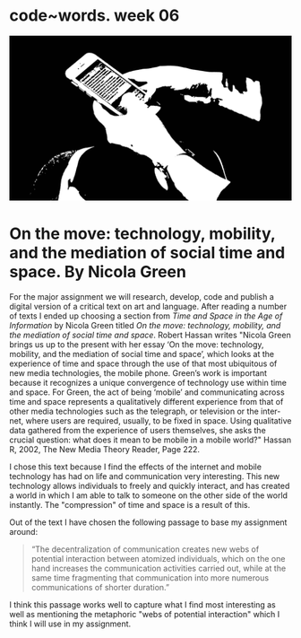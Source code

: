 # code~words. week 06

<img src="Phone2.jpg">

# On the move: technology, mobility, and the mediation of social time and space. By Nicola Green

For the major assignment we will research, develop, code and publish a digital version of a critical text on art and language. After reading a number of texts I ended up choosing a section from *Time and Space in the Age of Information* by Nicola Green titled *On the move: technology, mobility, and the mediation of social time and space*. Robert Hassan writes "Nicola Green brings us up to the present with her essay ‘On the move: technology, mobility, and the mediation of social time and space’, which looks at the experience of time and space through the use of that most ubiquitous of new media technologies, the mobile phone. Green’s work is important because it recognizes a unique convergence of technology use within time and space. For Green, the act of being ‘mobile’ and communicating across time and space represents a qualitatively different experience from that of other media technologies such as the telegraph, or television or the inter- net, where users are required, usually, to be fixed in space. Using qualitative data gathered from the experience of users themselves, she asks the crucial question: what does it mean to be mobile in a mobile world?"  Hassan R, 2002, The New Media Theory Reader, Page 222.

I chose this text because I find the effects of the internet and mobile technology has had on life and communication very interesting. This new technology allows individuals to freely and quickly interact, and has created a world in which I am able to talk to someone on the other side of the world instantly. The "compression" of time and space is a result of this.

Out of the text I have chosen the following passage to base my assignment around:
> “The decentralization of communication creates new webs of potential interaction between atomized individuals, which on the one hand increases the communication activities carried out, while at the same time fragmenting that communication into more numerous communications of shorter duration.”

I think this passage works well to capture what I find most interesting as well as mentioning the metaphoric "webs of potential interaction" which I think I will use in my assignment.

